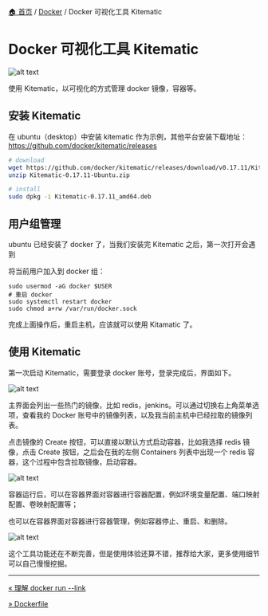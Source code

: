 [🏠 首页](../_index.md) / [Docker](_index.md) / Docker 可视化工具 Kitematic

# Docker 可视化工具 Kitematic

![alt text](https://images.pding.top/2025/03/202503111823842.png)

使用 Kitematic，以可视化的方式管理 docker 镜像，容器等。

## 安装 Kitematic

在 ubuntu（desktop）中安装 kitematic 作为示例，其他平台安装下载地址：<https://github.com/docker/kitematic/releases>

```bash
# download
wget https://github.com/docker/kitematic/releases/download/v0.17.11/Kitematic-0.17.11-Ubuntu.zip
unzip Kitematic-0.17.11-Ubuntu.zip

# install
sudo dpkg -i Kitematic-0.17.11_amd64.deb
```

## 用户组管理

ubuntu 已经安装了 docker 了，当我们安装完 Kitematic 之后，第一次打开会遇到

将当前用户加入到 docker 组：

```shell
sudo usermod -aG docker $USER
# 重启 docker
sudo systemctl restart docker
sudo chmod a+rw /var/run/docker.sock
```

完成上面操作后，重启主机，应该就可以使用 Kitamatic 了。

## 使用 Kitematic

第一次启动 Kitematic，需要登录 docker 账号，登录完成后，界面如下。

![alt text](https://images.pding.top/2025/03/202503111823004.png)

主界面会列出一些热门的镜像，比如 redis，jenkins。可以通过切换右上角菜单选项，查看我的 Docker 账号中的镜像列表，以及我当前主机中已经拉取的镜像列表。

点击镜像的 Create 按钮，可以直接以默认方式启动容器，比如我选择 redis 镜像，点击 Create 按钮，之后会在我的左侧 Containers 列表中出现一个 redis 容器，这个过程中包含拉取镜像，启动容器。

![alt text](https://images.pding.top/2025/03/202503111823284.png)

容器运行后，可以在容器界面对容器进行容器配置，例如环境变量配置、端口映射配置、卷映射配置等；

也可以在容器界面对容器进行容器管理，例如容器停止、重启、和删除。

![alt text](https://images.pding.top/2025/03/202503111823425.png)

这个工具功能还在不断完善，但是使用体验还算不错，推荐给大家，更多使用细节可以自己慢慢挖掘。

---
[« 理解 docker run --link](docker-run-link.md)

[» Dockerfile](dockerfile.md)

